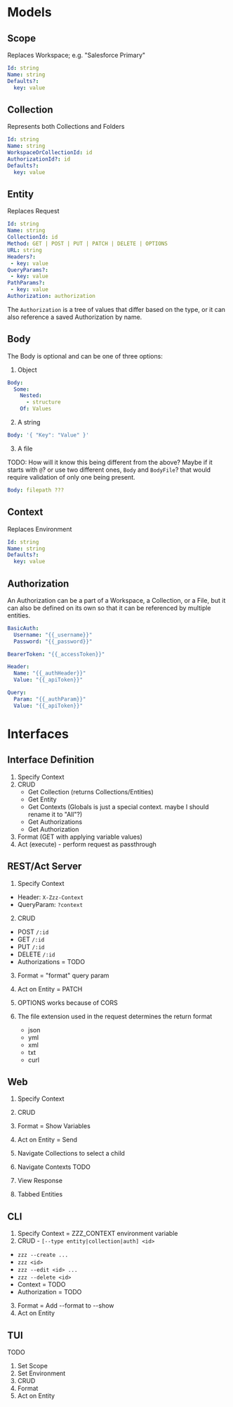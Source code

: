 # Models

## Scope

Replaces Workspace; e.g. "Salesforce Primary"

```yml
Id: string
Name: string
Defaults?:
  key: value
```

## Collection

Represents both Collections and Folders

```yml
Id: string
Name: string
WorkspaceOrCollectionId: id
AuthorizationId?: id
Defaults?:
  key: value
```

## Entity

Replaces Request

```yml
Id: string
Name: string
CollectionId: id
Method: GET | POST | PUT | PATCH | DELETE | OPTIONS
URL: string
Headers?:
 - key: value
QueryParams?:
 - key: value
PathParams?:
 - key: value
Authorization: authorization
```

The `Authorization` is a tree of values that differ based on the type, or it can also reference a saved Authorization by name.

## Body

The Body is optional and can be one of three options:

1. Object

```yml
Body:
  Some:
    Nested:
      - structure
    Of: Values
```

2. A string

```yml
Body: '{ "Key": "Value" }'
```

3. A file

TODO: How will it know this being different from the above?
Maybe if it starts with `@`? or use two different ones, `Body` and `BodyFile`? that would require validation of only one being present.

```yml
Body: filepath ???
```

## Context

Replaces Environment

```yml
Id: string
Name: string
Defaults?:
  key: value
```

## Authorization

An Authorization can be a part of a Workspace, a Collection, or a File, but it can also be defined on its own so that it can be referenced by multiple entities.

```yml
BasicAuth:
  Username: "{{_username}}"
  Password: "{{_password}}"
```
```yml
BearerToken: "{{_accessToken}}"
```
```yml
Header:
  Name: "{{_authHeader}}"
  Value: "{{_apiToken}}"
```
```yml
Query:
  Param: "{{_authParam}}"
  Value: "{{_apiToken}}"
```

# Interfaces

## Interface Definition

1. Specify Context
2. CRUD
    - Get Collection (returns Collections/Entities)
    - Get Entity
    - Get Contexts (Globals is just a special context. maybe I should rename it to "All"?)
    - Get Authorizations
    - Get Authorization
4. Format (GET with applying variable values)
5. Act (execute) - perform request as passthrough

## REST/Act Server

1. Specify Context
  - Header: `X-Zzz-Context`
  - QueryParam: `?context`
2. CRUD
  - POST `/:id`
  - GET `/:id`
  - PUT `/:id`
  - DELETE `/:id`
  - Authorizations = TODO
3. Format = "format" query param
4. Act on Entity = PATCH

1. OPTIONS works because of CORS
2. The file extension used in the request determines the return format
    - json
    - yml
    - xml
    - txt
    - curl

## Web

1. Specify Context
2. CRUD
3. Format = Show Variables
4. Act on Entity = Send

1. Navigate Collections to select a child
2. Navigate Contexts TODO
3. View Response
4. Tabbed Entities


## CLI

1. Specify Context = ZZZ_CONTEXT environment variable
2. CRUD - `[--type entity|collection|auth] <id>`
  - `zzz --create ...`
  - `zzz <id>`
  - `zzz --edit <id> ...`
  - `zzz --delete <id>`
  - Context = TODO
  - Authorization = TODO
3. Format = Add --format to --show
4. Act on Entity



## TUI

TODO

1. Set Scope
2. Set Environment
3. CRUD
4. Format
5. Act on Entity
